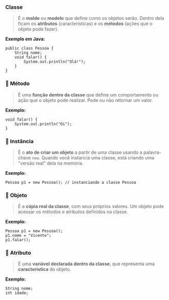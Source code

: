 ### **Classe**

> É o **molde** ou **modelo** que define como os objetos serão. Dentro dela ficam os **atributos** (características) e os **métodos** (ações que o objeto pode fazer).

**Exemplo em Java:**

```
public class Pessoa {
    String nome;
    void falar() {
        System.out.println("Olá!");
    }
}
```

### 🔹 **Método**

> É uma **função dentro da classe** que define um comportamento ou ação que o objeto pode realizar. Pode ou não retornar um valor.

**Exemplo:**

```
void falar() {
    System.out.println("Oi");
}
```
### 🔹 **Instância**

> É o **ato de criar um objeto** a partir de uma classe usando a palavra-chave `new`. Quando você instancia uma classe, está criando uma "versão real" dela na memória.

**Exemplo:**
```
Pessoa p1 = new Pessoa(); // instanciando a classe Pessoa
```
### 🔹 **Objeto**

> É a **cópia real da classe**, com seus próprios valores. Um objeto pode acessar os métodos e atributos definidos na classe.

**Exemplo:**

```
Pessoa p1 = new Pessoa();
p1.nome = "Vicente";
p1.falar();

```

### 🔹 **Atributo**

> É uma **variável declarada dentro da classe**, que representa uma **característica** do objeto.

**Exemplo:**
```
String nome;
int idade;
```